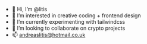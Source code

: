 - 👋 Hi, I’m @litis
- 👀 I’m interested in creative coding + frontend design
- 🌱 I’m currently experimenting with tailwindcss
- 💞️ I’m looking to collaborate on crypto projects
- 📫 andreaslitis@hotmail.co.uk

<!---
litis/litis is a ✨ special ✨ repository because its `README.md` (this file) appears on your GitHub profile.
You can click the Preview link to take a look at your changes.
--->
